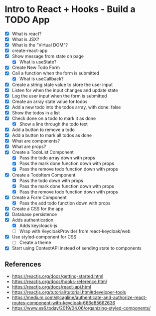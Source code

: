 # Intro to React + Hooks - Build a TODO App

* [x] What is react?
* [x] What is JSX?
* [x] What is the "Virtual DOM"?
* [x] create-react-app
* [x] Show message from state on page
  * [x] What is useState?
* [x] Create New Todo Form
* [x] Call a function when the form is submitted
  * [x] What is useCallback?
* [x] Create a string state value to store the user input
* [x] Listen for when the input changes and update state
* [x] Log the user input when the form is submitted
* [x] Create an array state value for todos
* [x] Add a new todo into the todos array, with done: false
* [x] Show the todos in a list
* [x] Check done on a todo to mark it as done
  * [x] Show a line through the todo text
* [x] Add a button to remove a todo
* [x] Add a button to mark all todos as done
* [x] What are components?
* [x] What are props?
* [x] Create a TodoList Component
  * [x] Pass the todo array down with props
  * [x] Pass the mark done function down with props
  * [x] Pass the remove todo function down with props
* [x] Create a TodoItem Component
  * [x] Pass the todo down with props
  * [x] Pass the mark done function down with props
  * [x] Pass the remove todo function down with props
* [x] Create a Form Component
  * [x] Pass the add todo function down with props
* [x] Create a CSS for the app
* [x] Database persistence
* [x] Adds authentication
  * [x] Adds keycloack-js
  * [ ] Wrap with KeycloakProvider from react-keycloak/web
* [X] Use styled-component for CSS
    * [ ] Create a theme
* [X] Start using ContextAPI instead of sending state to components

## References

* https://reactjs.org/docs/getting-started.html
* https://reactjs.org/docs/hooks-reference.html
* https://reactjs.org/docs/react-api.html
* https://reactjs.org/tutorial/tutorial.html#developer-tools
* https://medium.com/@cagline/authenticate-and-authorize-react-routes-component-with-keycloak-666e85662636
* https://www.es6.today/2019/04.06/organizing-styled-components/
